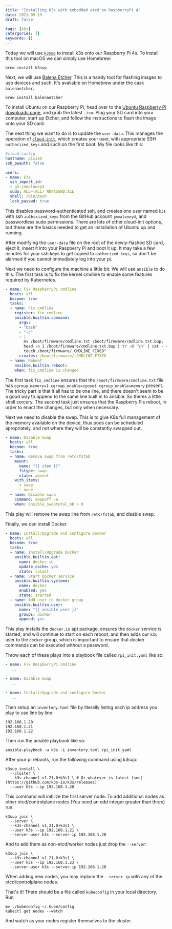 ```yaml
---
title: "Installing K3s with embedded etcd on RaspberryPi 4"
date: 2021-05-19
draft: false

tags: [k8s]
catergories: []
keywords: []
---
```


Today we will use [`k3sup`](https://github.com/alexellis/k3sup) to install k3s onto our Raspberry Pi 4s. To install this tool on macOS we can simply use Homebrew:

```shell
brew install k3sup
```

Next, we will use [Balena Etcher](https://etcherpc.com/). This is a handy tool for flashing images to usb devices and such. It's avaliable on Homebrew under the cask `balenaetcher`.

```shell
brew install balenaetcher
```

To install Ubuntu on our Raspberry Pi, head over to the [Ubuntu Raspberry Pi downloads page](https://ubuntu.com/download/raspberry-pi), and grab the latest `.iso`. Plug your SD card into your computer, start up Etcher, and follow the instructions to flash the image onto your SD card. 

The next thing we want to do is to update the `user-data`. This manages the operation of [`cloud-init`](https://cloudinit.readthedocs.io/en/latest/index.html), which creates your user, with appropriate SSH `authorized_keys` and such on the first boot. My file looks like this:

```yaml
#cloud-config
hostname: pixie0
ssh_pwauth: false

users:
- name: k3s
  ssh_import_id:
  - gh:jmmaloney4
  sudo: ALL=(ALL) NOPASSWD:ALL
  shell: /bin/bash
  lock_passwd: true
```

This disables password-authenticated ssh, and creates one user named `k3s` with ssh `authorized_keys` from the GitHub account `jmmaloney4`, and passwordless sudo permissions. There are lots of other cloud-init options, but these are the basics needed to get an installation of Ubuntu up and running.

After modifying the `user-data` file on the root of the newly-flashed SD card, eject it, insert it into your Raspberry Pi and boot it up. It may take a few minutes for your ssh keys to get copied to `authorized_keys`, so don't be alarmed if you cannot immediately log into your pi.

Next we need to configure the machine a little bit. We will use `ansible` to do this. The first task is to fix the kernel cmdline to enable some features required by Kubernetes. 

```yaml
- name: Fix RaspberryPi cmdline
  hosts: all
  become: true
  tasks:
  - name: Fix cmdline
    register: fix_cmdline
    ansible.builtin.command:
      argv:
      - "bash"
      - "-c"
      - |
        mv /boot/firmware/cmdline.txt /boot/firmware/cmdline.txt.bup;
        head -n 1 /boot/firmware/cmdline.txt.bup | tr -d '\n' | cat - <(echo ' cgroup_memory=1 cgroup_enable=cpuset cgroup_enable=memory') > /boot/firmware/cmdline.txt;
        touch /boot/firmware/.CMDLINE_FIXED"
      creates: /boot/firmware/.CMDLINE_FIXED
  - name: Reboot
    ansible.builtin.reboot:
    when: fix_cmdline is changed
```

The first task `fix_cmdline` ensures that the `/boot/firmware/cmdline.txt` file has `cgroup_memory=1 cgroup_enable=cpuset cgroup_enable=memory` present. The tricky part is that it all has to be one line, and there doesn't seem to be a good way to append to the same line built in to ansible. So theres a little shell sorcery. The second task just ensures that the Raspberry Pis reboot, in order to enact the changes, but only when necessary.

Next we need to disable the swap. This is to give K8s full management of the memory available on the device, thus pods can be scheduled apropriately, and not where they will be constantly swapped out. 

```yaml
- name: Disable Swap
  hosts: all
  become: true
  tasks:
  - name: Remove swap from /etc/fstab
    mount:
      name: "{{ item }}"
      fstype: swap
      state: absent
    with_items:
      - swap
      - none
  - name: Disable swap
    command: swapoff -a
    when: ansible_swaptotal_mb > 0
```

This play will remove the swap line from `/etc/fstab`, and disable swap.

Finally, we can install Docker.

```yaml
- name: Install/Upgrade and configure Docker
  hosts: all
  become: true
  tasks:
  - name: Install/Upgrade Docker
    ansible.builtin.apt:
      name: docker.io
      update_cache: yes
      state: latest
  - name: Start Docker service
    ansible.builtin.systemd:
      name: docker
      enabled: yes
      state: started
  - name: Add user to docker group
    ansible.builtin.user: 
      name: "{{ ansible_user }}"
      groups: docker
      append: yes
```

This play installs the `docker.io` apt package, ensures the `docker` service is started, and will continue to start on each reboot, and then adds our `k3s` user to the `docker` group, which is important to ensure that docker commands can be executed without a password.

Throw each of these plays into a playbook file called `rpi_init.yaml` like so:

```yaml
- name: Fix RaspberryPi cmdline
  ...

- name: Disable Swap
  ...

- name: Install/Upgrade and configure Docker
  ...
```

Then setup an `inventory.toml` file by literally listing each ip address you play to use line by line:

```
192.168.1.20
192.168.1.21
192.168.1.22
```

Then run the ansible playbook like so:

```
ansible-playbook -u k3s -i inventory.toml rpi_init.yaml
```

After your pi reboots, run the following command using k3sup:

```
k3sup install \
  --cluster \
  --k3s-channel v1.21.0+k3s1 \ # Or whatever is latest [see](https://github.com/k3s-io/k3s/releases)
  --user k3s --ip 192.168.1.20
```

This command will initilize the first server node. To add additional nodes as other etcd/controlplane nodes (You need an odd integer greater than three) run:

```
k3sup join \
  --server \
  --k3s-channel v1.21.0+k3s1 \
  --user k3s --ip 192.168.1.21 \
  --server-user k3s --server-ip 192.168.1.20
```

And to add them as non-etcd/worker nodes just drop the `--server`:

```
k3sup join \
  --k3s-channel v1.21.0+k3s1 \
  --user k3s --ip 192.168.1.23 \
  --server-user k3s --server-ip 192.168.1.20
```

When adding new nodes, you may replace the `--server-ip` with any of the etcd/controlplane nodes.

That's it! There should be a file called `kubeconfig` in your local directory. Run 

```
mv ./kubeconfig ~/.kube/config
kubectl get nodes --watch
```

And watch as your nodes register themselves to the cluster.
